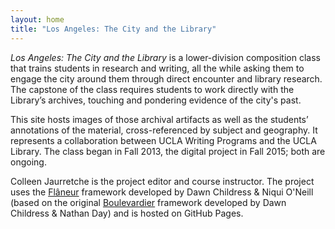 ```yaml
---
layout: home
title: "Los Angeles: The City and the Library"
---
```


_Los Angeles: The City and the Library_ is a lower-division composition class that trains students in research and writing, all the while asking them to engage the city around them through direct encounter and library research. The capstone of the class requires students to work directly with the Library’s archives, touching and pondering evidence of the city's past.

This site hosts images of those archival artifacts as well as the students’ annotations of the material, cross-referenced by subject and geography. It represents a collaboration between UCLA Writing Programs and the UCLA Library. The class began in Fall 2013, the digital project in Fall 2015; both are ongoing.

Colleen Jaurretche is the project editor and course instructor. The project uses the [Flâneur](https://github.com/kirschbombe/flaneur) framework developed by Dawn Childress & Niqui O'Neill (based on the original [Boulevardier](https://github.com/kirschbombe/boulevardier) framework developed by Dawn Childress & Nathan Day) and is hosted on GitHub Pages.
